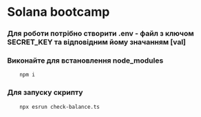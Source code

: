 # Solana bootcamp

### Для роботи потрібно створити .env - файл з ключом SECRET_KEY та відповідним йому значанням [val]
### Виконайте для встановлення node_modules
```bash
    npm i
```
### Для запуску скрипту
```bash
    npx esrun check-balance.ts
```